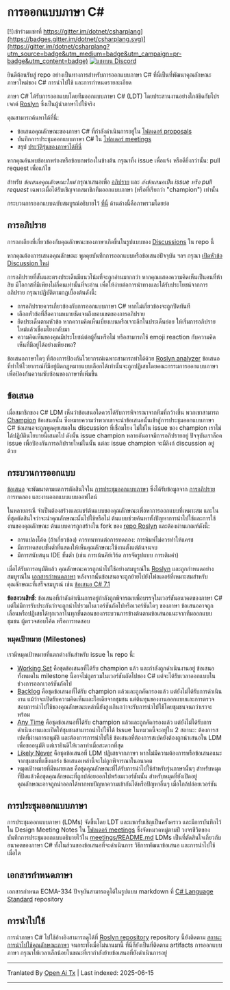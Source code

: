 # การออกแบบภาษา C#

[![เข้าร่วมแชทที่ https://gitter.im/dotnet/csharplang](https://badges.gitter.im/dotnet/csharplang.svg)](https://gitter.im/dotnet/csharplang?utm_source=badge&utm_medium=badge&utm_campaign=pr-badge&utm_content=badge) [![แชทบน Discord](https://discordapp.com/api/guilds/143867839282020352/widget.png)](https://aka.ms/dotnet-discord-csharp)

ยินดีต้อนรับสู่ repo อย่างเป็นทางการสำหรับการออกแบบภาษา C# ที่นี่เป็นที่พัฒนาคุณลักษณะภาษาใหม่ของ C# การนำไปใช้ และการกำหนดรายละเอียด

ภาษา C# ได้รับการออกแบบโดยทีมออกแบบภาษา C# (LDT) โดยประสานงานอย่างใกล้ชิดกับโปรเจกต์ [Roslyn](https://github.com/dotnet/roslyn) ซึ่งเป็นผู้นำภาษาไปใช้จริง

คุณสามารถค้นหาได้ที่นี่:

- ข้อเสนอคุณลักษณะของภาษา C# ที่กำลังดำเนินการอยู่ใน [โฟลเดอร์ proposals](proposals)
- บันทึกการประชุมออกแบบภาษา C# ใน [โฟลเดอร์ meetings](meetings)
- สรุป [ประวัติรุ่นของภาษาได้ที่นี่](Language-Version-History.md)

หากคุณค้นพบข้อบกพร่องหรือข้อบกพร่องในข้างต้น กรุณาทิ้ง issue เพื่อแจ้ง หรือดียิ่งกว่านั้น: pull request เพื่อแก้ไข

สำหรับ *ข้อเสนอคุณลักษณะใหม่* กรุณาเสนอเพื่อ [อภิปราย](https://github.com/dotnet/csharplang/labels/Discussion) และ *ส่งข้อเสนอเป็น issue หรือ pull request* เฉพาะเมื่อได้รับเชิญจากสมาชิกทีมออกแบบภาษา (หรือที่เรียกว่า "champion") เท่านั้น

กระบวนการออกแบบฉบับสมบูรณ์อธิบายไว้ [ที่นี่](Design-Process.md) ด้านล่างนี้คือภาพรวมโดยย่อ

## การอภิปราย

การถกเถียงที่เกี่ยวข้องกับคุณลักษณะของภาษาเกิดขึ้นในรูปแบบของ [Discussions](https://github.com/dotnet/csharplang/discussions) ใน repo นี้

หากคุณต้องการเสนอคุณลักษณะ พูดคุยบันทึกการออกแบบหรือข้อเสนอปัจจุบัน ฯลฯ กรุณา [เปิดหัวข้อ Discussion ใหม่](https://github.com/dotnet/csharplang/discussions/new)

การอภิปรายที่สั้นและตรงประเด็นมีแนวโน้มที่จะถูกอ่านมากกว่า หากคุณแสดงความคิดเห็นเป็นคนที่ห้าสิบ มีโอกาสที่มีเพียงไม่กี่คนเท่านั้นที่จะอ่าน เพื่อให้ง่ายต่อการนำทางและได้รับประโยชน์จากการอภิปราย กรุณาปฏิบัติตามกฎเบื้องต้นดังนี้:

- การอภิปรายควรเกี่ยวข้องกับการออกแบบภาษา C# หากไม่เกี่ยวข้องจะถูกปิดทันที
- เลือกหัวข้อที่สื่อความหมายชัดเจนถึงขอบเขตของการอภิปราย
- ยึดประเด็นตามหัวข้อ หากความคิดเห็นเบี่ยงเบนหรือเจาะลึกในประเด็นย่อย ให้เริ่มการอภิปรายใหม่แล้วเชื่อมโยงกลับมา
- ความคิดเห็นของคุณมีประโยชน์ต่อผู้อื่นหรือไม่ หรือสามารถใช้ emoji reaction กับความคิดเห็นที่มีอยู่ได้อย่างเพียงพอ?

ข้อเสนอภาษาใดๆ ที่ต้องการป้องกันไวยากรณ์เฉพาะสามารถทำได้ด้วย [Roslyn analyzer](https://docs.microsoft.com/visualstudio/extensibility/getting-started-with-roslyn-analyzers) ข้อเสนอที่ทำให้ไวยากรณ์ที่มีอยู่ผิดกฎหมายแบบเลือกได้เท่านั้นจะถูกปฏิเสธโดยคณะกรรมการออกแบบภาษาเพื่อป้องกันความซับซ้อนของภาษาที่เพิ่มขึ้น

## ข้อเสนอ

เมื่อสมาชิกของ C# LDM เห็นว่าข้อเสนอใดควรได้รับการพิจารณาจากทีมที่กว้างขึ้น พวกเขาสามารถ [Champion](https://github.com/dotnet/csharplang/issues?q=is%3Aopen+is%3Aissue+label%3A%22Proposal+champion%22) ข้อเสนอนั้น ซึ่งหมายความว่าพวกเขาจะนำข้อเสนอนั้นเข้าสู่การประชุมออกแบบภาษา C# ข้อเสนอจะถูกพูดคุยเสมอใน discussion ที่เชื่อมโยง ไม่ใช่ใน issue ของ champion เราไม่ได้ปฏิบัตินโยบายนี้เสมอไป ดังนั้น issue champion หลายอันอาจมีการอภิปรายอยู่ ปัจจุบันเราล็อค issue เพื่อป้องกันการอภิปรายใหม่ในนั้น แต่ละ issue champion จะมีลิงก์ discussion อยู่ด้วย

## กระบวนการออกแบบ

[ข้อเสนอ](proposals) จะพัฒนาตามผลการตัดสินใจใน [การประชุมออกแบบภาษา](meetings) ซึ่งได้รับข้อมูลจาก [การอภิปราย](https://github.com/dotnet/csharplang/discussions) การทดลอง และงานออกแบบแบบออฟไลน์

ในหลายกรณี จำเป็นต้องสร้างและแชร์ต้นแบบของคุณลักษณะเพื่อหาการออกแบบที่เหมาะสม และในที่สุดตัดสินใจว่าจะนำคุณลักษณะนั้นไปใช้หรือไม่ ต้นแบบช่วยค้นหาทั้งปัญหาการนำไปใช้และการใช้งานของคุณลักษณะ ต้นแบบควรถูกสร้างใน fork ของ [repo Roslyn](https://github.com/dotnet/roslyn) และต้องผ่านเกณฑ์ดังนี้:

- การแปลงโค้ด (ถ้าเกี่ยวข้อง) ควรทนทานต่อการทดลอง: การพิมพ์ไม่ควรทำให้แครช
- มีการทดสอบขั้นต่ำที่แสดงให้เห็นคุณลักษณะใช้งานตั้งแต่ต้นจนจบ
- มีการสนับสนุน IDE ขั้นต่ำ (เช่น การเน้นคีย์เวิร์ด การจัดรูปแบบ การเติมคำ)

เมื่อได้รับการอนุมัติแล้ว คุณลักษณะควรถูกนำไปใช้อย่างสมบูรณ์ใน [Roslyn](https://github.com/dotnet/roslyn) และถูกกำหนดอย่างสมบูรณ์ใน [เอกสารกำหนดภาษา](spec) หลังจากนั้นข้อเสนอจะถูกย้ายไปยังโฟลเดอร์ที่เหมาะสมสำหรับคุณลักษณะที่เสร็จสมบูรณ์ เช่น [ข้อเสนอ C# 7.1](proposals/csharp-7.1)

**ข้อสงวนสิทธิ์**: ข้อเสนอที่กำลังดำเนินการอยู่กำลังถูกพิจารณาเพื่อบรรจุในเวอร์ชันอนาคตของภาษา C# แต่ไม่มีการรับประกันว่าจะถูกนำไปรวมในเวอร์ชันถัดไปหรือเวอร์ชันใดๆ ของภาษา ข้อเสนออาจถูกเลื่อนหรือปฏิเสธได้ทุกเวลาในทุกขั้นตอนของกระบวนการข้างต้นตามข้อเสนอแนะจากทีมออกแบบ ชุมชน ผู้ตรวจสอบโค้ด หรือการทดสอบ

### หมุดเป้าหมาย (Milestones)

เรามีหมุดเป้าหมายที่แตกต่างกันสำหรับ issue ใน repo นี้:
* [Working Set](https://github.com/dotnet/csharplang/milestone/19) คือชุดข้อเสนอที่ได้รับ champion แล้ว และกำลังถูกดำเนินงานอยู่ ข้อเสนอทั้งหมดใน milestone นี้อาจไม่ถูกรวมในเวอร์ชันถัดไปของ C# แต่จะได้รับเวลาออกแบบในช่วงการออกเวอร์ชันถัดไป
* [Backlog](https://github.com/dotnet/csharplang/milestone/10) คือชุดข้อเสนอที่ได้รับ champion แล้วและถูกคัดกรองแล้ว แต่ยังไม่ได้รับการดำเนินงาน แม้ว่าจะเปิดรับความคิดเห็นและไอเดียจากชุมชน แต่ต้นทุนของงานออกแบบและการตรวจสอบการนำไปใช้ของคุณลักษณะเหล่านี้ยังสูงเกินกว่าจะรับการนำไปใช้โดยชุมชนจนกว่าเราจะพร้อม
* [Any Time](https://github.com/dotnet/csharplang/milestone/14) คือชุดข้อเสนอที่ได้รับ champion แล้วและถูกคัดกรองแล้ว แต่ยังไม่ได้รับการดำเนินงานและเปิดให้ชุมชนสามารถนำไปใช้ได้ Issue ในหมวดนี้จะอยู่ใน 2 สถานะ: ต้องการสเปคที่ผ่านการอนุมัติ และต้องการการนำไปใช้ ข้อเสนอที่ต้องการสเปคยังต้องถูกนำเสนอใน LDM เพื่อขออนุมัติ แต่เรายินดีให้เวลาทำเมื่อสะดวกที่สุด
* [Likely Never](https://github.com/dotnet/csharplang/milestone/13) คือชุดข้อเสนอที่ LDM ปฏิเสธจากภาษา หากไม่มีความต้องการหรือข้อเสนอแนะจากชุมชนที่แข็งแกร่ง ข้อเสนอเหล่านี้จะไม่ถูกพิจารณาในอนาคต
* หมุดเป้าหมายที่มีหมายเลข คือชุดคุณลักษณะที่ได้รับการนำไปใช้สำหรับรุ่นภาษานั้นๆ สำหรับหมุดที่ปิดแล้วคือชุดคุณลักษณะที่ถูกปล่อยออกไปพร้อมเวอร์ชันนั้น สำหรับหมุดที่ยังเปิดอยู่ คุณลักษณะอาจถูกนำออกได้หากพบปัญหาความเข้ากันได้หรือปัญหาอื่นๆ เมื่อใกล้ปล่อยเวอร์ชัน

## การประชุมออกแบบภาษา

การประชุมออกแบบภาษา (LDMs) จัดขึ้นโดย LDT และแขกรับเชิญเป็นครั้งคราว และมีการบันทึกไว้ใน Design Meeting Notes ใน [โฟลเดอร์ meetings](meetings) ซึ่งจัดหมวดหมู่ตามปี วงจรชีวิตของบันทึกการประชุมออกแบบอธิบายไว้ใน [meetings/README.md](meetings/README.md) LDMs เป็นที่ตัดสินใจเกี่ยวกับอนาคตของภาษา C# ทั้งในส่วนของข้อเสนอที่จะดำเนินการ วิธีการพัฒนาข้อเสนอ และการนำไปใช้เมื่อใด

## เอกสารกำหนดภาษา

เอกสารกำหนด ECMA-334 ปัจจุบันสามารถดูได้ในรูปแบบ markdown ที่ [C# Language Standard](https://github.com/dotnet/csharpstandard/) repository

## การนำไปใช้

การนำภาษา C# ไปใช้อ้างอิงสามารถดูได้ที่ [Roslyn repository](https://github.com/dotnet/roslyn) repository นี้ยังติดตาม [สถานะการนำไปใช้คุณลักษณะภาษา](https://github.com/dotnet/roslyn/blob/main/docs/Language%20Feature%20Status.md) จนกระทั่งเมื่อไม่นานมานี้ ที่นี่ก็ยังเป็นที่ติดตาม artifacts การออกแบบภาษา กรุณาให้เวลาเล็กน้อยในขณะที่เรากำลังย้ายข้อเสนอที่ยังดำเนินการอยู่

---

Tranlated By [Open Ai Tx](https://github.com/OpenAiTx/OpenAiTx) | Last indexed: 2025-06-15

---